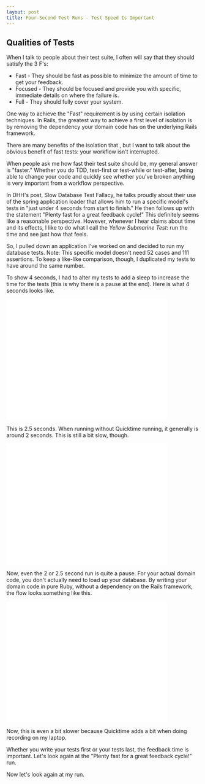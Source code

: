 ```yaml
---
layout: post
title: Four-Second Test Runs - Test Speed Is Important
---
```


## Qualities of Tests

When I talk to people about their test suite, I often will say that they should satisfy the 3 F's:
* Fast - They should be fast as possible to minimize the amount of time to get your feedback.
* Focused - They should be focused and provide you with specific, immediate details on where the failure is.
* Full - They should fully cover your system.

One way to achieve the "Fast" requirement is by using certain isolation techniques. In Rails, the greatest way to achieve a first level of isolation is by removing the dependency your domain code has on the underlying Rails framework.

There are many benefits of the isolation that , but I want to talk about the obvious benefit of fast tests: your workflow isn't interrupted.

When people ask me how fast their test suite should be, my general answer is "faster." Whether you do TDD, test-first or test-while or test-after, being able to change your code and quickly see whether you've broken anything is very important from a workflow perspective.

In DHH's post, Slow Database Test Fallacy, he talks proudly about their use of the spring application loader that allows him to run a specific model's tests in "just under 4 seconds from start to finish." He then follows up with the statement "Plenty fast for a great feedback cycle!" This definitely seems like a reasonable perspective. However, whenever I hear claims about time and its effects, I like to do what I call the *Yellow Submarine Test*: run the time and see just how that feels.

So, I pulled down an application I've worked on and decided to run my database tests.
Note: This specific model doesn't need 52 cases and 111 assertions. To keep a like-like comparison, though, I duplicated my tests to have around the same number.

To show 4 seconds, I had to alter my tests to add a sleep to increase the time for the tests (this is why there is a pause at the end). Here is what 4 seconds looks like.

<iframe width="420" height="315" src="//www.youtube.com/embed/rQOsJEzxuZo" frameborder="0" allowfullscreen></iframe>

This is 2.5 seconds. When running without Quicktime running, it generally is around 2 seconds. This is still a bit slow, though.
<iframe width="420" height="315" src="//www.youtube.com/embed/00OSP-5LrVs" frameborder="0" allowfullscreen></iframe>

Now, even the 2 or 2.5 second run is quite a pause. For your actual domain code, you don't actually need to load up your database. By writing your domain code in pure Ruby, without a dependency on the Rails framework, the flow looks something like this.

<iframe width="420" height="315" src="//www.youtube.com/embed/HxDoJQ7301Y" frameborder="0" allowfullscreen></iframe>

Now, this is even a bit slower because Quicktime adds a bit when doing recording on my laptop.

Whether you write your tests first or your tests last, the feedback time is important. Let's look again at the "Plenty fast for a great feedback cycle!" run.


Now let's look again at my run.
















